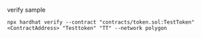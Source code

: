 verify sample

```
npx hardhat verify --contract "contracts/token.sol:TestToken" <ContractAddress> "Testtoken" "TT" --network polygon  
```
